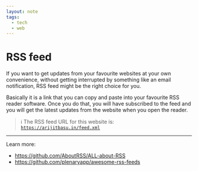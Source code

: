```yaml
---
layout: note
tags:
  - tech
  - web
---
```


# RSS feed

If you want to get updates from your favourite websites at your own convenience, without getting interrupted by something like an email notification, RSS feed might be the right choice for you.

Basically it is a link that you can copy and paste into your favourite RSS reader software. Once you do that, you will have subscribed to the feed and you will get the latest updates from the website when you open the reader.


> ℹ️ The RSS feed URL for this website is: [`https://arijitbasu.in/feed.xml`][1]

[1]: /feed.xml

---

Learn more:

- https://github.com/AboutRSS/ALL-about-RSS
- https://github.com/plenaryapp/awesome-rss-feeds
